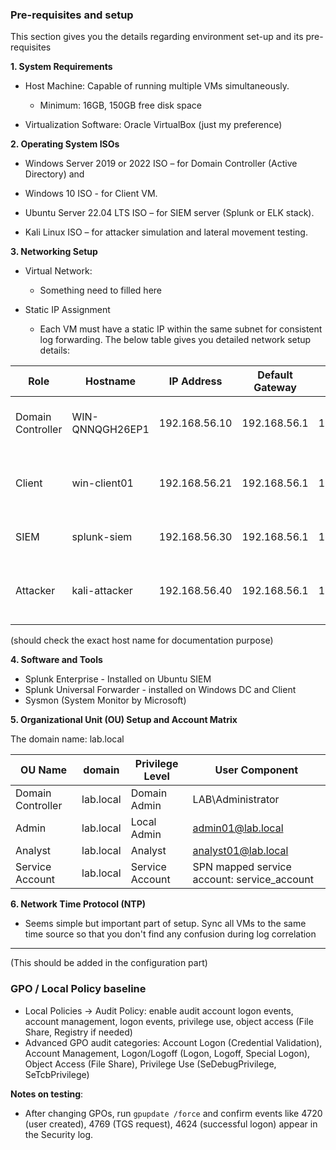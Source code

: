 ### Pre-requisites and setup

This section gives you the details regarding environment set-up and its pre-requisites

**1. System Requirements**
- Host Machine: Capable of running multiple VMs simultaneously.
    - Minimum: 16GB, 150GB free disk space

- Virtualization Software: Oracle VirtualBox (just my preference)


**2. Operating System ISOs**
- Windows Server 2019 or 2022 ISO – for Domain Controller (Active Directory) and 

- Windows 10 ISO - for Client VM.

- Ubuntu Server 22.04 LTS ISO – for SIEM server (Splunk or ELK stack).

- Kali Linux ISO – for attacker simulation and lateral movement testing.


**3. Networking Setup**
- Virtual Network:
    - Something need to filled here

- Static IP Assignment
    - Each VM must have a static IP within the same subnet for consistent log forwarding. The below table gives you detailed network setup details:

| Role | Hostname | IP Address | Default Gateway | DNS | OS Version | Description |
|------|-----------|-------------|--------------|-------------|------------|-------|
| Domain Controller | WIN-QNNQGH26EP1 | 192.168.56.10 | 192.168.56.1 | 192.168.56.10 | Windows Server 2019 | AD DS, KDC, main event source |
| Client | win-client01 | 192.168.56.21 | 192.168.56.1 |  192.168.56.10 | Windows 10 Pro | Domain-joined workstation, victim machine |
| SIEM | splunk-siem | 192.168.56.30 | 192.168.56.1 |  192.168.56.10 | Ubuntu 22.04 | Splunk Enterprise, SIEM |
| Attacker | kali-attacker | 192.168.56.40 | 192.168.56.1 |  192.168.56.10 | Kali Linux 2024 | Offensive simulation tools (Rubeus, PowerView) |

(should check the exact host name for documentation purpose)

**4. Software and Tools**
- Splunk Enterprise - Installed on Ubuntu SIEM
- Splunk Universal Forwarder - installed on Windows DC and Client
- Sysmon (System Monitor by Microsoft)

**5. Organizational Unit (OU) Setup and Account Matrix**

The domain name: lab.local

| OU Name | domain | Privilege Level | User Component |
|-----------|------|-----------------|--------------|
| Domain Controller | lab.local | Domain Admin | LAB\Administrator |
| Admin | lab.local | Local Admin | admin01@lab.local |
| Analyst | lab.local | Analyst| analyst01@lab.local |
| Service Account | lab.local | Service Account | SPN mapped service account: service_account |

**6. Network Time Protocol (NTP)**

- Seems simple but important part of setup. Sync all VMs to the same time source so that you don't find any confusion during log correlation

---


(This should be added in the configuration part)
### GPO / Local Policy baseline
- Local Policies -> Audit Policy: enable audit account logon events, account management, logon events, privilege use, object access (File Share, Registry if needed)
- Advanced GPO audit categories: Account Logon (Credential Validation), Account Management, Logon/Logoff (Logon, Logoff, Special Logon), Object Access (File Share), Privilege Use (SeDebugPrivilege, SeTcbPrivilege)


**Notes on testing**:
- After changing GPOs, run `gpupdate /force` and confirm events like 4720 (user created), 4769 (TGS request), 4624 (successful logon) appear in the Security log.

